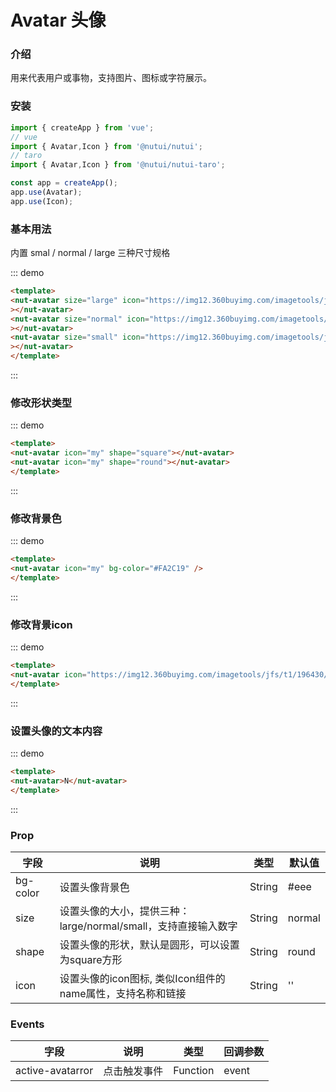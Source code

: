# Avatar 头像

### 介绍

用来代表用户或事物，支持图片、图标或字符展示。

### 安装
``` javascript
import { createApp } from 'vue';
// vue
import { Avatar,Icon } from '@nutui/nutui';
// taro
import { Avatar,Icon } from '@nutui/nutui-taro';

const app = createApp();
app.use(Avatar);
app.use(Icon);
```


### 基本用法

内置 smal / normal / large 三种尺寸规格

::: demo
``` html
<template>
<nut-avatar size="large" icon="https://img12.360buyimg.com/imagetools/jfs/t1/143702/31/16654/116794/5fc6f541Edebf8a57/4138097748889987.png"
></nut-avatar>
<nut-avatar size="normal" icon="https://img12.360buyimg.com/imagetools/jfs/t1/143702/31/16654/116794/5fc6f541Edebf8a57/4138097748889987.png"
></nut-avatar>
<nut-avatar size="small" icon="https://img12.360buyimg.com/imagetools/jfs/t1/143702/31/16654/116794/5fc6f541Edebf8a57/4138097748889987.png"
></nut-avatar> 
</template> 
```
:::
### 修改形状类型

::: demo
``` html
<template>
<nut-avatar icon="my" shape="square"></nut-avatar>
<nut-avatar icon="my" shape="round"></nut-avatar>
</template>
```
:::
### 修改背景色

::: demo
``` html
<template>
<nut-avatar icon="my" bg-color="#FA2C19" />
</template>
```
:::
### 修改背景icon

::: demo
``` html
<template>
<nut-avatar icon="https://img12.360buyimg.com/imagetools/jfs/t1/196430/38/8105/14329/60c806a4Ed506298a/e6de9fb7b8490f38.png" />
</template>
```
:::
### 设置头像的文本内容

::: demo
``` html
<template>
<nut-avatar>N</nut-avatar>
</template>
```
:::

### Prop

| 字段     | 说明                                                                     | 类型   | 默认值 |
|----------|--------------------------------------------------------------------------|--------|--------|
| bg-color | 设置头像背景色                                                           | String | #eee   |
| size     | 设置头像的大小，提供三种：large/normal/small，支持直接输入数字           | String | normal |
| shape    | 设置头像的形状，默认是圆形，可以设置为square方形                         | String | round  |
| icon     | 设置头像的icon图标, 类似Icon组件的name属性，支持名称和链接 | String | ''     |

### Events

| 字段     | 说明                 | 类型     | 回调参数 |
|----------|----------------------|----------|----------|
| active-avatarror | 点击触发事件 | Function | event    |